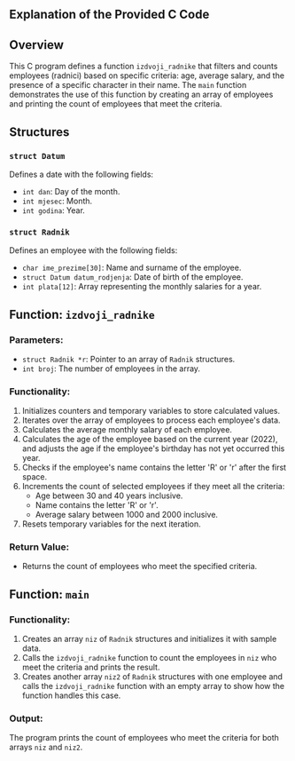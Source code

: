 ## Explanation of the Provided C Code

## Overview
This C program defines a function `izdvoji_radnike` that filters and counts employees (radnici) based on specific criteria: age, average salary, and the presence of a specific character in their name. The `main` function demonstrates the use of this function by creating an array of employees and printing the count of employees that meet the criteria.

## Structures

### `struct Datum`
Defines a date with the following fields:
- `int dan`: Day of the month.
- `int mjesec`: Month.
- `int godina`: Year.

### `struct Radnik`
Defines an employee with the following fields:
- `char ime_prezime[30]`: Name and surname of the employee.
- `struct Datum datum_rodjenja`: Date of birth of the employee.
- `int plata[12]`: Array representing the monthly salaries for a year.

## Function: `izdvoji_radnike`

### Parameters:
- `struct Radnik *r`: Pointer to an array of `Radnik` structures.
- `int broj`: The number of employees in the array.

### Functionality:
1. Initializes counters and temporary variables to store calculated values.
2. Iterates over the array of employees to process each employee's data.
3. Calculates the average monthly salary of each employee.
4. Calculates the age of the employee based on the current year (2022), and adjusts the age if the employee's birthday has not yet occurred this year.
5. Checks if the employee's name contains the letter 'R' or 'r' after the first space.
6. Increments the count of selected employees if they meet all the criteria:
   - Age between 30 and 40 years inclusive.
   - Name contains the letter 'R' or 'r'.
   - Average salary between 1000 and 2000 inclusive.
7. Resets temporary variables for the next iteration.

### Return Value:
- Returns the count of employees who meet the specified criteria.

## Function: `main`

### Functionality:
1. Creates an array `niz` of `Radnik` structures and initializes it with sample data.
2. Calls the `izdvoji_radnike` function to count the employees in `niz` who meet the criteria and prints the result.
3. Creates another array `niz2` of `Radnik` structures with one employee and calls the `izdvoji_radnike` function with an empty array to show how the function handles this case.

### Output:
The program prints the count of employees who meet the criteria for both arrays `niz` and `niz2`.
